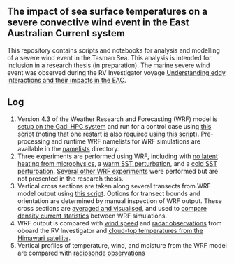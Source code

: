 ## The impact of sea surface temperatures on a severe convective wind event in the East Australian Current system

This repository contains scripts and notebooks for analysis and modelling of a severe wind event in the Tasman Sea. This analysis is intended for inclusion in a research thesis (in preparation). The marine severe wind event was observed during the RV Investigator voyage [Understanding eddy interactions and their impacts in the EAC](https://www.csiro.au/en/about/facilities-collections/mnf/voyages-schedules/voyages/2023/october/in2023_v06).

## Log
1. Version 4.3 of the Weather Research and Forecasting (WRF) model is [setup on the Gadi HPC system](https://github.com/coecms/WRF) and run for a control case using [this script](scripts/wrf_setup/tasman_d04_ramssa_shortlead_20231015_20231016/run_tasman_d04) (noting that one restart is also required using [this script](scripts/wrf_setup/tasman_d04_ramssa_shortlead_20231015_20231016/run_tasman_d04_restart)). Pre-processing and runtime WRF namelists for WRF simulations are available in the [namelists](scripts/wrf_setup/namelists) directory.
2. Three experiments are performed using WRF, including with [no latent heating from microphysics](scripts/wrf_setup/tasman_d04_ramssa_shortlead_no_mp_heating_20231015_20231016), a [warm SST perturbation](scripts/wrf_setup/tasman_d04_ramssa_shortlead_3Kplus_20231015_20231016), and a [cold SST perturbation](scripts/wrf_setup/tasman_d04_ramssa_shortlead_3Kminus_20231015_20231016). [Several other WRF experiments](scripts/wrf_setup) were performed but are not presented in the research thesis.
3. Vertical cross sections are taken along several transects from WRF model output using [this script](scripts/transects/compute_transects.py). Options for transect bounds and orientation are determined by manual inspection of WRF output. These cross sections are [averaged and visualised](scripts/pub_notebooks/control_transects.ipynb), and used to [compare density current statistics](scripts/pub_notebooks/compare_transects.ipynb) between WRF simulations.
4. WRF output is compared with [wind speed](scripts/pub_notebooks/time_series.ipynb) and [radar observations](scripts/pub_notebooks/plan_view.ipynb) from oboard the RV Investigator and [cloud-top temperatures from the Himawari satellite](scripts/pub_notebooks/convection_d03.ipynb).
5. Vertical profiles of temperature, wind, and moisture from the WRF model are compared with [radiosonde observations](scripts/pub_notebooks/plot_soundings.ipynb)
